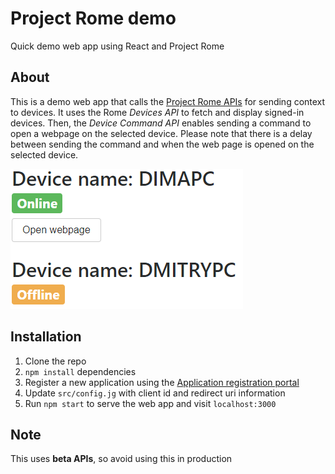 # Project Rome demo
Quick demo web app using React and Project Rome

## About
This is a demo web app that calls the [Project Rome APIs](https://developer.microsoft.com/en-us/graph/docs/api-reference/beta/resources/project_rome_overview) for sending context to devices. It uses the Rome *Devices API* to fetch and display signed-in devices. Then, the *Device Command API* enables sending a command to open a webpage on the selected device. Please note that there is a delay between sending the command and when the web page is opened on the selected device.

![Image](https://github.com/dpim/project-rome-demo/blob/master/projectrome.PNG)

## Installation
1. Clone the repo
2. `npm install` dependencies
3. Register a new application using the [Application registration portal](https://docs.microsoft.com/en-us/azure/active-directory/develop/active-directory-v2-app-registration)
3. Update `src/config.jg` with client id and redirect uri information
4. Run `npm start` to serve the web app and visit `localhost:3000`

## Note
This uses **beta APIs**, so avoid using this in production

